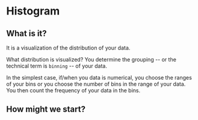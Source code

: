 # Histogram

## What is it?

It is a visualization of the distribution of your data.

What distribution is visualized? You determine the grouping -- or the technical term
is `binning` -- of your data.

In the simplest case, if/when you data is numerical, you choose the ranges of your bins or
you choose the number of bins in the range of your data. You then count the frequency
of your data in the bins.

## How might we start?


